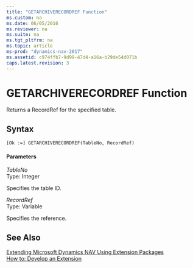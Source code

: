 ```yaml
---
title: "GETARCHIVERECORDREF Function"
ms.custom: na
ms.date: 06/05/2016
ms.reviewer: na
ms.suite: na
ms.tgt_pltfrm: na
ms.topic: article
ms-prod: "dynamics-nav-2017"
ms.assetid: c974ffb7-9d99-47d4-a16a-b29de54d071b
caps.latest.revision: 3
---
```

# GETARCHIVERECORDREF Function
Returns a RecordRef for the specified table.  
  
## Syntax  
  
```  
[Ok :=] GETARCHIVERECORDREF(TableNo, RecordRef)  
```  
  
#### Parameters  
 *TableNo*  
 Type: Integer  
  
 Specifies the table ID.  
  
 *RecordRef*  
 Type: Variable  
  
 Specifies the reference.  
  
## See Also  
 [Extending Microsoft Dynamics NAV Using Extension Packages](Extending-Microsoft-Dynamics-NAV-Using-Extension-Packages.md)   
 [How to: Develop an Extension](How%20to:%20Develop%20an%20Extension.md)